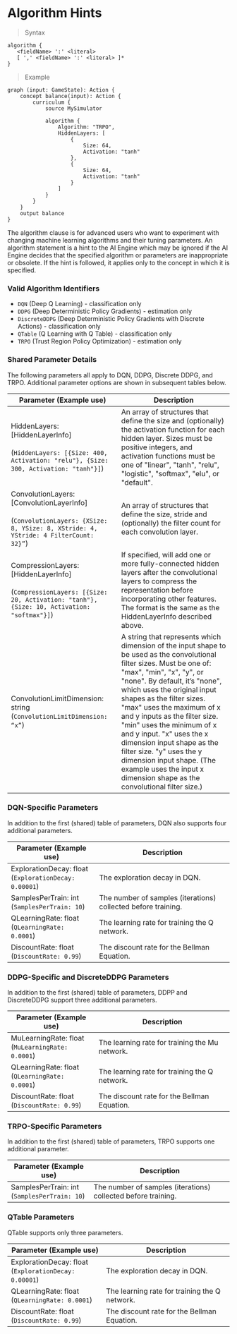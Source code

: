 # Algorithm Hints

> Syntax

```inkling2--syntax
algorithm {
   <fieldName> ':' <literal>
   [ ',' <fieldName> ':' <literal> ]*
}
```

> Example

```inkling2--code
graph (input: GameState): Action {
    concept balance(input): Action {
        curriculum {
            source MySimulator

            algorithm {
                Algorithm: "TRPO",
                HiddenLayers: [
                    {
                        Size: 64,
                        Activation: "tanh"
                    },
                    {
                        Size: 64,
                        Activation: "tanh"
                    }
                ]
            }
        }
    }
    output balance
}
```

The algorithm clause is for advanced users who want to experiment with changing machine learning algorithms and their tuning parameters. An algorithm statement is a hint to the AI Engine which may be ignored if the AI Engine decides that the specified algorithm or parameters are inappropriate or obsolete. If the hint is followed, it applies only to the concept in which it is specified.

### Valid Algorithm Identifiers

* `DQN` (Deep Q Learning) - classification only
* `DDPG` (Deep Deterministic Policy Gradients) - estimation only
* `DiscreteDDPG` (Deep Deterministic Policy Gradients with Discrete Actions) - classification only
* `QTable` (Q Learning with Q Table) - classification only
* `TRPO` (Trust Region Policy Optimization) - estimation only


### Shared Parameter Details

The following parameters all apply to DQN, DDPG, Discrete DDPG, and TRPO. Additional parameter options are shown in subsequent tables below.

| Parameter (Example use)      | Description |
| -                            | -           |
| HiddenLayers: [HiddenLayerInfo] <br><br> (`HiddenLayers: [{Size: 400, Activation: "relu"}, {Size: 300, Activation: "tanh"}]`) | An array of structures that define the size and (optionally) the activation function for each hidden layer. Sizes must be positive integers, and activation functions must be one of "linear", "tanh", "relu", "logistic", "softmax", "elu", or "default". |
| ConvolutionLayers: [ConvolutionLayerInfo] <br><br> (`ConvolutionLayers: {XSize: 8, YSize: 8, XStride: 4, YStride: 4 FilterCount: 32}”`) | An array of structures that define the size, stride and (optionally) the filter count for each convolution layer. |
| CompressionLayers: [HiddenLayerInfo] <br><br> (`CompressionLayers: [{Size: 20, Activation: "tanh"}, {Size: 10, Activation: "softmax"}]`) | If specified, will add one or more fully-connected hidden layers after the convolutional layers to compress the representation before incorporating other features. The format is the same as the HiddenLayerInfo described above. |
| ConvolutionLimitDimension: string <br> (`ConvolutionLimitDimension: “x”`) | A string that represents which dimension of the input shape to be used as the convolutional filter sizes. Must be one of: "max", "min", "x", "y", or "none". By default, it’s "none", which uses the original input shapes as the filter sizes. "max" uses the maximum of x and y inputs as the filter size. "min" uses the minimum of x and y input. "x" uses the x dimension input shape as the filter size. "y" uses the y dimension input shape. (The example uses the input x dimension shape as the convolutional filter size.) |


### DQN-Specific Parameters

In addition to the first (shared) table of parameters, DQN also supports four additional parameters.

| Parameter (Example use)      | Description |
| -                            | -           |
| ExplorationDecay: float <br> (`ExplorationDecay: 0.00001`) | The exploration decay in DQN. |
| SamplesPerTrain: int <br> (`SamplesPerTrain: 10`) | The number of samples (iterations) collected before training. |
| QLearningRate: float <br> (`QLearningRate: 0.0001`) | The learning rate for training the Q network. |
| DiscountRate: float <br> (`DiscountRate: 0.99`) | The discount rate for the Bellman Equation. |

### DDPG-Specific and DiscreteDDPG Parameters

In addition to the first (shared) table of parameters, DDPP and DiscreteDDPG support three additional parameters.

| Parameter (Example use)      | Description |
| -                            | -           |
| MuLearningRate: float <br> (`MuLearningRate: 0.0001`) | The learning rate for training the Mu network. |
| QLearningRate: float <br> (`QLearningRate: 0.0001`) | The learning rate for training the Q network. |
| DiscountRate: float <br> (`DiscountRate: 0.99`) | The discount rate for the Bellman Equation. |

### TRPO-Specific Parameters

In addition to the first (shared) table of parameters, TRPO supports one additional parameter.

| Parameter (Example use)      | Description |
| -                            | -           |
| SamplesPerTrain: int <br> (`SamplesPerTrain: 10`) | The number of samples (iterations) collected before training. |

### QTable Parameters

QTable supports only three parameters.

| Parameter (Example use)      | Description |
| -                            | -           |
| ExplorationDecay: float <br> (`ExplorationDecay: 0.00001`) | The exploration decay in DQN. |
| QLearningRate: float <br> (`QLearningRate: 0.0001`) | The learning rate for training the Q network. |
| DiscountRate: float <br> (`DiscountRate: 0.99`) | The discount rate for the Bellman Equation. |
